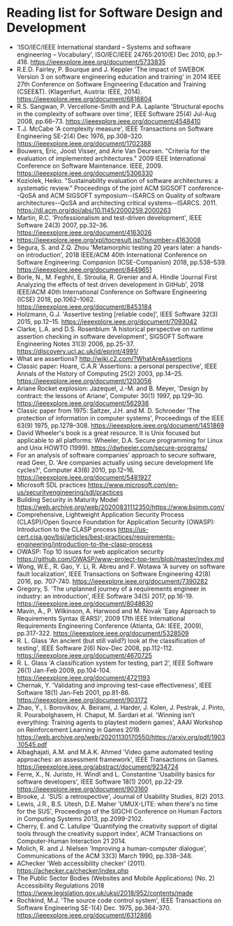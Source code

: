 # Reading list for Software Design and Development

- 'ISO/IEC/IEEE International standard – Systems and software engineering – Vocabulary', ISO/IEC/IEEE 24765:2010(E) Dec 2010, pp.1–418. https://ieeexplore.ieee.org/document/5733835
- R.E.D. Fairley, P. Bourque and J. Keppler 'The impact of SWEBOK Version 3 on software engineering education and training' in 2014 IEEE 27th Conference on Software Engineering Education and Training (CSEE&T). (Klagenfurt, Austria: IEEE, 2014). https://ieeexplore.ieee.org/document/6816804
- R.S. Sangwan, P. Vercellone-Smith and P.A. Laplante 'Structural epochs in the complexity of software over time', IEEE Software 25(4) Jul-Aug 2008, pp.66–73. https://ieeexplore.ieee.org/document/4548410
- T.J. McCabe 'A complexity measure', IEEE Transactions on Software Engineering SE-2(4) Dec 1976, pp.308–320. https://ieeexplore.ieee.org/document/1702388
- Bouwers, Eric, Joost Visser, and Arie Van Deursen. "Criteria for the evaluation of implemented architectures." 2009 IEEE International Conference on Software Maintenance. IEEE, 2009. https://ieeexplore.ieee.org/document/5306330
- Koziolek, Heiko. "Sustainability evaluation of software architectures: a systematic review." Proceedings of the joint ACM SIGSOFT conference--QoSA and ACM SIGSOFT symposium--ISARCS on Quality of software architectures--QoSA and architecting critical systems--ISARCS. 2011. https://dl.acm.org/doi/abs/10.1145/2000259.2000263
- Martin, R.C. 'Professionalism and test-driven development', IEEE Software 24(3) 2007, pp.32–36. https://ieeexplore.ieee.org/document/4163026
- https://ieeexplore.ieee.org/xpl/tocresult.jsp?isnumber=4163008
- Segura, S. and Z.Q. Zhou 'Metamorphic testing 20 years later: a hands-on introduction', 2018 IEEE/ACM 40th International Conference on Software Engineering: Companion (ICSE-Companion) 2018, pp.538–539. https://ieeexplore.ieee.org/document/8449651
- Borle, N., M. Feghhi, E. Stroulia, R. Grenier and A. Hindle 'Journal First Analyzing the effects of test driven development in GitHub', 2018 IEEE/ACM 40th International Conference on Software Engineering (ICSE) 2018, pp.1062–1062. https://ieeexplore.ieee.org/document/8453184
- Holzmann, G.J. 'Assertive testing [reliable code]', IEEE Software 32(3) 2015, pp.12–15. https://ieeexplore.ieee.org/document/7093042
- Clarke, L.A. and D.S. Rosenblum 'A historical perspective on runtime assertion checking in software development', SIGSOFT Software Engineering Notes 31(3) 2006, pp.25–37. https://discovery.ucl.ac.uk/id/eprint/4991/
- What are assertions? http://wiki.c2.com/?WhatAreAssertions
- Classic paper: Hoare, C.A.R 'Assertions: a personal perspective', IEEE Annals of the History of Computing 25(2) 2003, pp.14–25. https://ieeexplore.ieee.org/document/1203056
- Ariane Rocket explosion: Jazequel, J.-M. and B. Meyer, 'Design by contract: the lessons of Ariane', Computer 30(1) 1997, pp.129–30. https://ieeexplore.ieee.org/document/562936
- Classic paper from 1975: Saltzer, J.H. and M. D. Schroeder 'The protection of information in computer systems', Proceedings of the IEEE 63(9) 1975, pp.1278–308. https://ieeexplore.ieee.org/document/1451869
- David Wheeler's book is a great resource. It is Unix focused but applicable to all platforms: Wheeler, D.A. Secure programming for Linux and Unix HOWTO (1999). https://dwheeler.com/secure-programs/
- For an analysis of software companies' approach to secure software, read Geer, D. 'Are companies actually using secure development life cycles?', Computer 43(6) 2010, pp.12–16. https://ieeexplore.ieee.org/document/5481927
- Microsoft SDL practices https://www.microsoft.com/en-us/securityengineering/sdl/practices
- Building Security in Maturity Model https://web.archive.org/web/20200831112350/https://www.bsimm.com/
- Comprehensive, Lightweight Application Security Process (CLASP)/Open Source Foundation for Application Security (OWASP): Introduction to the CLASP process https://us-cert.cisa.gov/bsi/articles/best-practices/requirements-engineering/introduction-to-the-clasp-process
- OWASP: Top 10 issues for web application security https://github.com/OWASP/www-project-top-ten/blob/master/index.md
- Wong, W.E., R. Gao, Y. Li, R. Abreu and F. Wotawa 'A survey on software fault localization', IEEE Transactions on Software Engineering 42(8) 2016, pp. 707-740. https://ieeexplore.ieee.org/document/7390282
- Gregory, S. 'The unplanned journey of a requirements engineer in industry: an introduction', IEEE Software 34(5) 2017, pp.16-19. https://ieeexplore.ieee.org/document/8048630
- Mavin, A., P. Wilkinson, A. Harwood and M. Novak 'Easy Approach to Requirements Syntax (EARS)', 2009 17th IEEE International Requirements Engineering Conference (Atlanta, GA: IEEE, 2009), pp.317-322. https://ieeexplore.ieee.org/document/5328509
- R. L. Glass 'An ancient (but still valid?) look at the classification of testing', IEEE Software 2(6) Nov-Dec 2008, pp.112-112. https://ieeexplore.ieee.org/document/4670725
- R. L. Glass 'A classification system for testing, part 2', IEEE Software 26(1) Jan-Feb 2009, pp.104-104. https://ieeexplore.ieee.org/document/4721193
- Chernak, Y. 'Validating and improving test-case effectiveness', IEEE Software 18(1) Jan-Feb 2001, pp.81-86. https://ieeexplore.ieee.org/document/903172
- Zhao, Y., I. Borovikov, A. Beirami, J. Harder, J. Kolen, J. Pestrak, J. Pinto, R. Pourabolghasem, H. Chaput, M. Sardari et al. 'Winning isn’t everything: Training agents to playtest modern games', AAAI Workshop on Reinforcement Learning in Games 2019. https://web.archive.org/web/20201130170550/https://arxiv.org/pdf/1903.10545.pdf
- Albaghajati, A.M. and M.A.K. Ahmed 'Video game automated testing approaches: an assessment framework', IEEE Transactions on Games. https://ieeexplore.ieee.org/abstract/document/9234724
- Ferre, X., N. Juristo, H. Windl and L. Constantine 'Usability basics for software developers', IEEE Software 18(1) 2001, pp.22-29. https://ieeexplore.ieee.org/document/903160
- Brooke, J. 'SUS: a retrospective', Journal of Usability Studies, 8(2) 2013.
- Lewis, J.R., B.S. Utesh, D.E. Maher 'UMUX-LITE: when there's no time for the SUS', Proceedings of the SIGCHI Conference on Human Factors in Computing Systems 2013, pp.2099-2102.
- Cherry, E. and C. Latulipe 'Quantifying the creativity support of digital tools through the creativity support index', ACM Transactions on Computer-Human Interaction 21 2014.
- Molich, R. and J. Nielsen 'Improving a human-computer dialogue', Communications of the ACM 33(3) March 1990, pp.338–348.
- AChecker 'Web accessibility checker' (2011). https://achecker.ca/checker/index.php
- The Public Sector Bodies (Websites and Mobile Applications) (No. 2) Accessibility Regulations 2018 https://www.legislation.gov.uk/uksi/2018/952/contents/made
- Rochkind, M.J. 'The source code control system', IEEE Transactions on Software Engineering SE-1(4) Dec. 1975, pp.364-370. https://ieeexplore.ieee.org/document/6312866
